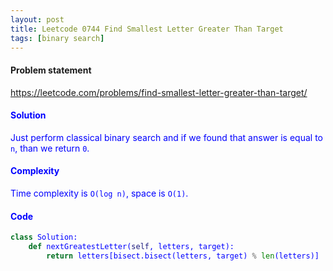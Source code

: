```yaml
---
layout: post
title: Leetcode 0744 Find Smallest Letter Greater Than Target
tags: [binary search]
---
```


#### Problem statement

<a href="https://leetcode.com/problems/find-smallest-letter-greater-than-target/"> <font color = blue>https://leetcode.com/problems/find-smallest-letter-greater-than-target/

#### Solution
Just perform classical binary search and if we found that answer is equal to `n`, than we return `0`. 

#### Complexity
Time complexity is `O(log n)`, space is `O(1)`.

#### Code
```python
class Solution:
    def nextGreatestLetter(self, letters, target):
        return letters[bisect.bisect(letters, target) % len(letters)]
```

